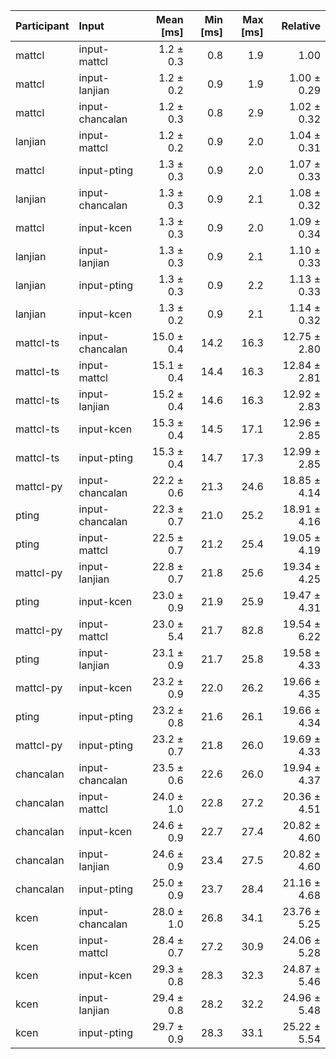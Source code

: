 | Participant | Input | Mean [ms] | Min [ms] | Max [ms] | Relative |
|:---|:---|---:|---:|---:|---:|
| mattcl | input-mattcl | 1.2 ± 0.3 | 0.8 | 1.9 | 1.00 |
| mattcl | input-lanjian | 1.2 ± 0.2 | 0.9 | 1.9 | 1.00 ± 0.29 |
| mattcl | input-chancalan | 1.2 ± 0.3 | 0.8 | 2.9 | 1.02 ± 0.32 |
| lanjian | input-mattcl | 1.2 ± 0.2 | 0.9 | 2.0 | 1.04 ± 0.31 |
| mattcl | input-pting | 1.3 ± 0.3 | 0.9 | 2.0 | 1.07 ± 0.33 |
| lanjian | input-chancalan | 1.3 ± 0.3 | 0.9 | 2.1 | 1.08 ± 0.32 |
| mattcl | input-kcen | 1.3 ± 0.3 | 0.9 | 2.0 | 1.09 ± 0.34 |
| lanjian | input-lanjian | 1.3 ± 0.3 | 0.9 | 2.1 | 1.10 ± 0.33 |
| lanjian | input-pting | 1.3 ± 0.3 | 0.9 | 2.2 | 1.13 ± 0.33 |
| lanjian | input-kcen | 1.3 ± 0.2 | 0.9 | 2.1 | 1.14 ± 0.32 |
| mattcl-ts | input-chancalan | 15.0 ± 0.4 | 14.2 | 16.3 | 12.75 ± 2.80 |
| mattcl-ts | input-mattcl | 15.1 ± 0.4 | 14.4 | 16.3 | 12.84 ± 2.81 |
| mattcl-ts | input-lanjian | 15.2 ± 0.4 | 14.6 | 16.3 | 12.92 ± 2.83 |
| mattcl-ts | input-kcen | 15.3 ± 0.4 | 14.5 | 17.1 | 12.96 ± 2.85 |
| mattcl-ts | input-pting | 15.3 ± 0.4 | 14.7 | 17.3 | 12.99 ± 2.85 |
| mattcl-py | input-chancalan | 22.2 ± 0.6 | 21.3 | 24.6 | 18.85 ± 4.14 |
| pting | input-chancalan | 22.3 ± 0.7 | 21.0 | 25.2 | 18.91 ± 4.16 |
| pting | input-mattcl | 22.5 ± 0.7 | 21.2 | 25.4 | 19.05 ± 4.19 |
| mattcl-py | input-lanjian | 22.8 ± 0.7 | 21.8 | 25.6 | 19.34 ± 4.25 |
| pting | input-kcen | 23.0 ± 0.9 | 21.9 | 25.9 | 19.47 ± 4.31 |
| mattcl-py | input-mattcl | 23.0 ± 5.4 | 21.7 | 82.8 | 19.54 ± 6.22 |
| pting | input-lanjian | 23.1 ± 0.9 | 21.7 | 25.8 | 19.58 ± 4.33 |
| mattcl-py | input-kcen | 23.2 ± 0.9 | 22.0 | 26.2 | 19.66 ± 4.35 |
| pting | input-pting | 23.2 ± 0.8 | 21.6 | 26.1 | 19.66 ± 4.34 |
| mattcl-py | input-pting | 23.2 ± 0.7 | 21.8 | 26.0 | 19.69 ± 4.33 |
| chancalan | input-chancalan | 23.5 ± 0.6 | 22.6 | 26.0 | 19.94 ± 4.37 |
| chancalan | input-mattcl | 24.0 ± 1.0 | 22.8 | 27.2 | 20.36 ± 4.51 |
| chancalan | input-kcen | 24.6 ± 0.9 | 22.7 | 27.4 | 20.82 ± 4.60 |
| chancalan | input-lanjian | 24.6 ± 0.9 | 23.4 | 27.5 | 20.82 ± 4.60 |
| chancalan | input-pting | 25.0 ± 0.9 | 23.7 | 28.4 | 21.16 ± 4.68 |
| kcen | input-chancalan | 28.0 ± 1.0 | 26.8 | 34.1 | 23.76 ± 5.25 |
| kcen | input-mattcl | 28.4 ± 0.7 | 27.2 | 30.9 | 24.06 ± 5.28 |
| kcen | input-kcen | 29.3 ± 0.8 | 28.3 | 32.3 | 24.87 ± 5.46 |
| kcen | input-lanjian | 29.4 ± 0.8 | 28.2 | 32.2 | 24.96 ± 5.48 |
| kcen | input-pting | 29.7 ± 0.9 | 28.3 | 33.1 | 25.22 ± 5.54 |

